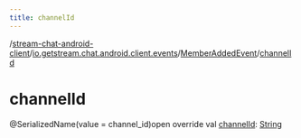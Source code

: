 ```yaml
---
title: channelId
---
```

/[stream-chat-android-client](../../index.md)/[io.getstream.chat.android.client.events](../index.md)/[MemberAddedEvent](index.md)/[channelId](channelId.md)  
  
  
  
# channelId  
@SerializedName(value = channel_id)open override val [channelId](channelId.md): [String](https://kotlinlang.org/api/latest/jvm/stdlib/kotlin/-string/index.html)
